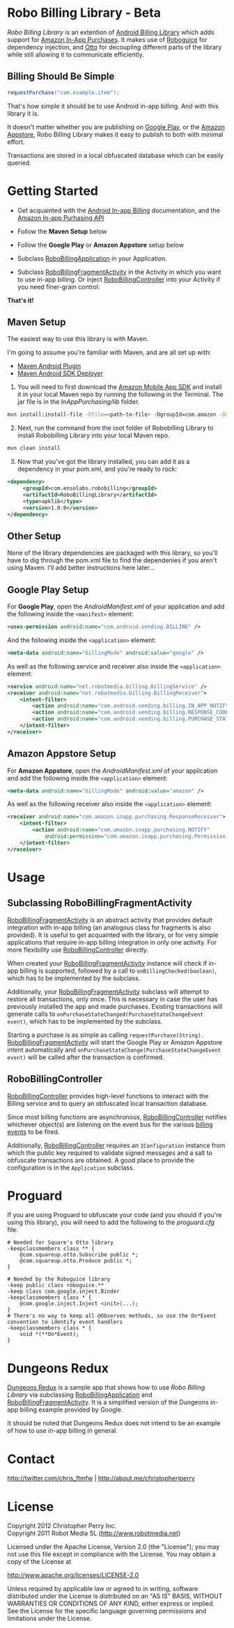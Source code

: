 Robo Billing Library - Beta
============================

*Robo Billing Library* is an extention of [Android Billing Library](https://github.com/robotmedia/AndroidBillingLibrary) which adds support for [Amazon In-App Purchases][3]. It makes use of [Roboguice][7] for dependency injection, and [Otto][8] for decoupling different parts of the library while still allowing it to communicate efficiently.

Billing Should Be Simple
------------------------

```java
requestPurchase("com.example.item");
```

That's how simple it should be to use Android in-app billing. And with this library it is. 

It doesn't matter whether you are publishing on [Google Play][1], or the [Amazon Appstore][2], Robo Billing Library makes it easy to publish to both with minimal effort.



Transactions are stored in a local obfuscated database which can be easily queried.

Getting Started
===============

* Get acquainted with the [Android In-app Billing][4] documentation, and the [Amazon In-app Purhasing API][3]

* Follow the **Maven Setup** below

* Follow the **Google Play** or **Amazon Appstore** setup below

* Subclass [RoboBillingApplication][5] in your Application. 

* Subclass [RoboBillingFragmentActivity][6] in the Activity in which you want to use in-app billing. Or inject [RoboBillingController][9] into your Activity if you need finer-grain control.

**That's it!**

Maven Setup
-----------

The easiest way to use this library is with Maven. 

I'm going to assume you're familiar with Maven, and are all set up with:

* [Maven Android Plugin][12]
* [Maven Android SDK Deployer][13]

1. You will need to first download the [Amazon Mobile App SDK][14] and install it in your local Maven repo by running the following in the Terminal. The jar file is in the _InAppPurchasing/lib_ folder.

  ```bash
  mvn install:install-file -Dfile=<path-to-file> -DgroupId=com.amazon -DartifactId=in-app-purchasing -Dversion=1.0.3 -Dpackaging=jar
  ```

2. Next, run the command from the root folder of Robobilling Library to install Robobilling Library into your local Maven repo.

  ```bash
  mvn clean install
  ```
  
3. Now that you've got the library installed, you can add it as a dependency in your pom.xml, and you're ready to rock:

  ```xml
  <dependency>
       <groupId>com.ensolabs.robobilling</groupId>
       <artifactId>RoboBillingLibrary</artifactId>
       <type>apklib</type>
       <version>1.0.0</version>
  </dependency>
  ```


Other Setup
------------
None of the library dependencies are packaged with this library, so you'll have to dig through the pom.xml file to find the dependenies if you aren't using Maven.
I'll add better instructions here later...

Google Play Setup
-----------------

For **Google Play**, open the *AndroidManifest.xml* of your application and add the following inside the `<manifest>` element:

```xml
<uses-permission android:name="com.android.vending.BILLING" />
```

And the following inside the `<application>` element:

```xml
<meta-data android:name="billingMode" android:value="google" />
```

As well as the following service and receiver also inside the `<application>` element:

```xml
<service android:name="net.robotmedia.billing.BillingService" />
<receiver android:name="net.robotmedia.billing.BillingReceiver">
    <intent-filter>
        <action android:name="com.android.vending.billing.IN_APP_NOTIFY" />
        <action android:name="com.android.vending.billing.RESPONSE_CODE" />
        <action android:name="com.android.vending.billing.PURCHASE_STATE_CHANGED" />
    </intent-filter>
</receiver>
```

Amazon Appstore Setup
---------------------
For **Amazon Appstore**, open the *AndroidManifest.xml* of your application and add the following inside the `<application>` element:

```xml
<meta-data android:name="billingMode" android:value="amazon" />
```

As well as the following receiver also inside the `<application>` element:
   
```xml
<receiver android:name="com.amazon.inapp.purchasing.ResponseReceiver">
    <intent-filter>
        <action android:name="com.amazon.inapp.purchasing.NOTIFY"
            android:permission="com.amazon.inapp.purchasing.Permission.NOTIFY"/>
    </intent-filter>
</receiver>
```


Usage
=====

Subclassing RoboBillingFragmentActivity
---------------------------------------

[RoboBillingFragmentActivity][6] is an abstract activity that provides default integration with in-app billing (an analogous class for fragments is also provided). It is useful to get acquainted with the library, or for very simple applications that require in-app billing integration in only one activity. For more flexibility use [RoboBillingController][9] directly.

When created your [RoboBillingFragmentActivity][6] instance will check if in-app billing is supported, followed by a call to `onBillingChecked(boolean)`, which has to be implemented by the subclass.

Additionally, your [RoboBillingFragmentActivity][6] subclass will attempt to restore all transactions, only once. This is necessary in case the user has previously installed the app and made purchases. Existing transactions will generate calls to `onPurchaseStateChanged(PurchaseStateChangeEvent event)`, which has to be implemented by the subclass.

Starting a purchase is as simple as calling `requestPurchase(String)`. [RoboBillingFragmentActivity][6] will start the Google Play or Amazon Appstore intent automatically and `onPurchaseStateChange(PurchaseStateChangeEvent event)` will be called after the transaction is confirmed.

RoboBillingController
---------------------

[RoboBillingController][9] provides high-level functions to interact with the Billing service and to query an obfuscated local transaction database.

Since most billing functions are asynchronous, [RoboBillingController][9] notifies whichever object(s) are listening on the event bus for the various [billing events][10] to be fired. 

Additionally, [RoboBillingController][9] requires an `IConfiguration` instance from which the public key required to validate signed messages and a salt to obfuscate transactions are obtained. A good place to provide the configuration is in the `Application` subclass.

Proguard
========

If you are using Proguard to obfuscate your code (and you should if you're using this library), you will need to add the following to the *proguard.cfg* file:

    # Needed for Square's Otto library
    -keepclassmembers class ** {
        @com.squareup.otto.Subscribe public *;
        @com.squareup.otto.Produce public *;
    }
    
    # Needed by the Roboguice library
    -keep public class roboguice.**
    -keep class com.google.inject.Binder
    -keepclassmembers class * {
        @com.google.inject.Inject <init>(...);
    }
    # There's no way to keep all @Observes methods, so use the On*Event convention to identify event handlers
    -keepclassmembers class * {
        void *(**On*Event);
    }


Dungeons Redux
==============

[Dungeons Redux][11] is a sample app that shows how to use *Robo Billing Library* via subclassing [RoboBillingApplication][5] and [RoboBillingFragmentActivity][6]. It is a simplified version of the Dungeons in-app billing example provided by Google.

It should be noted that Dungeons Redux does not intend to be an example of how to use in-app billing in general.

Contact
=======

http://twitter.com/chris_ftmfw | http://about.me/christopherjperry

License
=======

Copyright 2012 Christopher Perry Inc.<br/>
Copyright 2011 Robot Media SL (http://www.robotmedia.net)

Licensed under the Apache License, Version 2.0 (the "License");
you may not use this file except in compliance with the License.
You may obtain a copy of the License at

http://www.apache.org/licenses/LICENSE-2.0

Unless required by applicable law or agreed to in writing, software
distributed under the License is distributed on an "AS IS" BASIS,
WITHOUT WARRANTIES OR CONDITIONS OF ANY KIND, either express or implied.
See the License for the specific language governing permissions and
limitations under the License.

[1]: https://play.google.com/store
[2]: http://www.amazon.com/mobile-apps/b?ie=UTF8&node=2350149011
[3]: https://developer.amazon.com/sdk/in-app-purchasing.html
[4]: http://developer.android.com/guide/google/play/billing/index.html
[5]: RoboBillingLibrary/src/com/ensolabs/robobilling/RoboBillingApplication.java
[6]: RoboBillingLibrary/src/com/ensolabs/robobilling/helper/RoboBillingFragmentActivity.java
[7]: http://code.google.com/p/roboguice/
[8]: https://github.com/square/otto
[9]: RoboBillingLibrary/src/com/ensolabs/robobilling/RoboBillingController.java
[10]: RoboBillingLibrary/src/com/ensolabs/robobilling/event
[11]: DungeonsRedux
[12]: http://code.google.com/p/maven-android-plugin/
[13]: https://github.com/mosabua/maven-android-sdk-deployer
[14]: https://developer.amazon.com/sdk/thank-you.html
